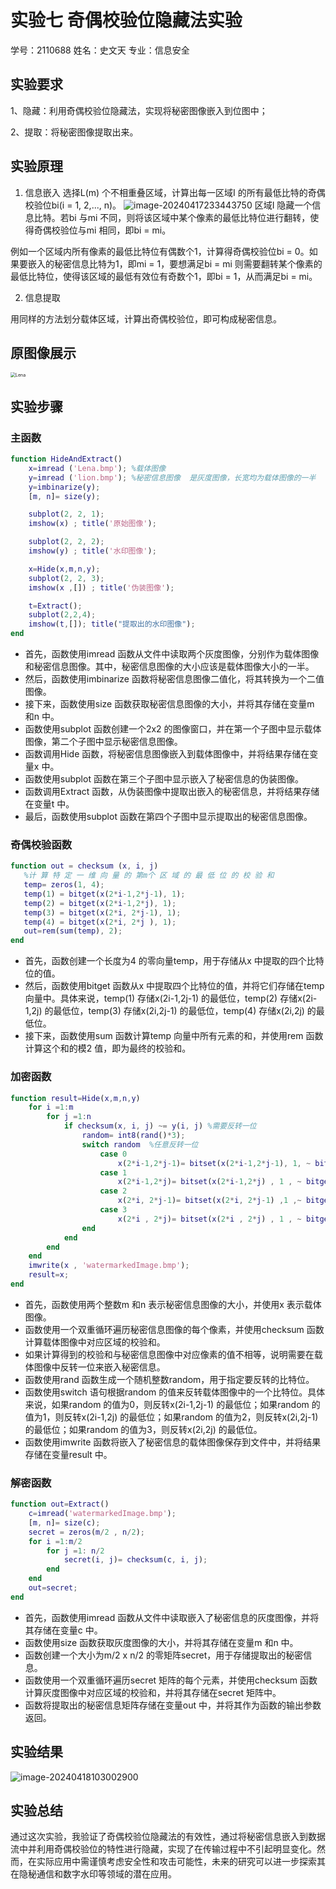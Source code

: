 # 实验七 奇偶校验位隐藏法实验

学号：2110688 姓名：史文天 专业：信息安全

## 实验要求

1、隐藏：利用奇偶校验位隐藏法，实现将秘密图像嵌入到位图中；

2、提取：将秘密图像提取出来。

## 实验原理

1. 信息嵌入
  选择L(m) 个不相重叠区域，计算出每一区域I 的所有最低比特的奇偶校验位bi(i = 1, 2,..., n)。
  ![image-20240417233443750](C:\Users\25265\AppData\Roaming\Typora\typora-user-images\image-20240417233443750.png)
  区域I 隐藏一个信息比特。若bi 与mi 不同，则将该区域中某个像素的最低比特位进行翻转，使得奇偶校验位与mi 相同，即bi = mi。

  例如一个区域内所有像素的最低比特位有偶数个1，计算得奇偶校验位bi = 0。如果要嵌入的秘密信息比特为1，即mi = 1，要想满足bi = mi 则需要翻转某个像素的最低比特位，使得该区域的最低有效位有奇数个1，即bi = 1，从而满足bi = mi。

2. 信息提取

  用同样的方法划分载体区域，计算出奇偶校验位，即可构成秘密信息。

## 原图像展示

<img src="D:\File\Information-Hiding-Technology\lab05\源代码\Lena.bmp" alt="Lena" style="zoom:50%;" />

## 实验步骤

### 主函数


```matlab
function HideAndExtract()
    x=imread ('Lena.bmp'); %载体图像
    y=imread ('lion.bmp'); %秘密信息图像  是灰度图像，长宽均为载体图像的一半
    y=imbinarize(y);
    [m, n]= size(y);

    subplot(2, 2, 1);
    imshow(x) ; title('原始图像');

    subplot(2, 2, 2);
    imshow(y) ; title('水印图像');

    x=Hide(x,m,n,y);
    subplot(2, 2, 3);
    imshow(x ,[]) ; title('伪装图像');

    t=Extract();
    subplot(2,2,4);
    imshow(t,[]); title("提取出的水印图像");
end

```

- 首先，函数使用imread 函数从文件中读取两个灰度图像，分别作为载体图像和秘密信息图像。其中，秘密信息图像的大小应该是载体图像大小的一半。
- 然后，函数使用imbinarize 函数将秘密信息图像二值化，将其转换为一个二值图像。
- 接下来，函数使用size 函数获取秘密信息图像的大小，并将其存储在变量m 和n 中。
- 函数使用subplot 函数创建一个2x2 的图像窗口，并在第一个子图中显示载体图像，第二个子图中显示秘密信息图像。
- 函数调用Hide 函数，将秘密信息图像嵌入到载体图像中，并将结果存储在变量x 中。
- 函数使用subplot 函数在第三个子图中显示嵌入了秘密信息的伪装图像。
- 函数调用Extract 函数，从伪装图像中提取出嵌入的秘密信息，并将结果存储在变量t 中。
- 最后，函数使用subplot 函数在第四个子图中显示提取出的秘密信息图像。

### 奇偶校验函数


```matlab
function out = checksum (x, i, j)
   %计 算 特 定 一 维 向 量 的 第m个 区 域 的 最 低 位 的 校 验 和
   temp= zeros(1, 4);
   temp(1) = bitget(x(2*i-1,2*j-1), 1);
   temp(2) = bitget(x(2*i-1,2*j), 1);
   temp(3) = bitget(x(2*i, 2*j-1), 1);
   temp(4) = bitget(x(2*i, 2*j ), 1);
   out=rem(sum(temp), 2);
end
```

- 首先，函数创建一个长度为4 的零向量temp，用于存储从x 中提取的四个比特位的值。
- 然后，函数使用bitget 函数从x 中提取四个比特位的值，并将它们存储在temp 向量中。具体来说，temp(1) 存储x(2i-1,2j-1) 的最低位，temp(2) 存储x(2i-1,2j) 的最低位，temp(3) 存储x(2i,2j-1) 的最低位，temp(4) 存储x(2i,2j) 的最低位。
- 接下来，函数使用sum 函数计算temp 向量中所有元素的和，并使用rem 函数计算这个和的模2 值，即为最终的校验和。

### 加密函数

```matlab
function result=Hide(x,m,n,y)
    for i =1:m
        for j =1:n
            if checksum(x, i, j) ~= y(i, j) %需要反转一位
                random= int8(rand()*3);
                switch random  %任意反转一位
 				    case 0
 					    x(2*i-1,2*j-1)= bitset(x(2*i-1,2*j-1), 1, ~ bitget(x(2*i-1,2*j-1), 1));
				    case 1
 					    x(2*i-1,2*j)= bitset(x(2*i-1,2*j) , 1 , ~ bitget(x(2*i-1,2*j), 1));
				    case 2
 					    x(2*i, 2*j-1)= bitset(x(2*i, 2*j-1) ,1 ,~ bitget(x(2*i , 2*j-1) , 1));
                    case 3
 					    x(2*i , 2*j)= bitset(x(2*i , 2*j) , 1 , ~ bitget(x(2*i , 2*j) , 1));
                end
            end
        end
    end
    imwrite(x , 'watermarkedImage.bmp');
    result=x;
end
```

- 首先，函数使用两个整数m 和n 表示秘密信息图像的大小，并使用x 表示载体图像。
- 函数使用一个双重循环遍历秘密信息图像的每个像素，并使用checksum 函数计算载体图像中对应区域的校验和。
- 如果计算得到的校验和与秘密信息图像中对应像素的值不相等，说明需要在载体图像中反转一位来嵌入秘密信息。
- 函数使用rand 函数生成一个随机整数random，用于指定要反转的比特位。
- 函数使用switch 语句根据random 的值来反转载体图像中的一个比特位。具体来说，如果random 的值为0，则反转x(2i-1,2j-1) 的最低位；如果random 的值为1，则反转x(2i-1,2j) 的最低位；如果random 的值为2，则反转x(2i,2j-1) 的最低位；如果random 的值为3，则反转x(2i,2j) 的最低位。
- 函数使用imwrite 函数将嵌入了秘密信息的载体图像保存到文件中，并将结果存储在变量result 中。

### 解密函数

```matlab
function out=Extract()
    c=imread('watermarkedImage.bmp');
    [m, n]= size(c);
    secret = zeros(m/2 , n/2);
    for i =1:m/2
        for j =1: n/2
            secret(i, j)= checksum(c, i, j);
        end
    end
    out=secret;
end
```

- 首先，函数使用imread 函数从文件中读取嵌入了秘密信息的灰度图像，并将其存储在变量c 中。
- 函数使用size 函数获取灰度图像的大小，并将其存储在变量m 和n 中。
- 函数创建一个大小为m/2 x n/2 的零矩阵secret，用于存储提取出的秘密信息。
- 函数使用一个双重循环遍历secret 矩阵的每个元素，并使用checksum 函数计算灰度图像中对应区域的校验和，并将其存储在secret 矩阵中。
- 函数将提取出的秘密信息矩阵存储在变量out 中，并将其作为函数的输出参数返回。

## 实验结果

![image-20240418103002900](C:\Users\25265\AppData\Roaming\Typora\typora-user-images\image-20240418103002900.png)

## 实验总结

通过这次实验，我验证了奇偶校验位隐藏法的有效性，通过将秘密信息嵌入到数据流中并利用奇偶校验位的特性进行隐藏，实现了在传输过程中不引起明显变化。然而，在实际应用中需谨慎考虑安全性和攻击可能性，未来的研究可以进一步探索其在隐秘通信和数字水印等领域的潜在应用。